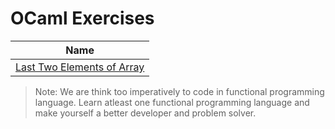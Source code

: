# OCaml Exercises

| Name |
| --- |
| [Last Two Elements of Array](./last_two.ml) | 


> Note: We are think too imperatively to code in functional programming language. Learn atleast one functional programming language and make yourself a better developer and problem solver.
